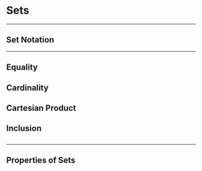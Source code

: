# Sets 

---

## Set Notation


---

## Equality

## Cardinality

## Cartesian Product

## Inclusion

## 




---

## Properties of Sets



